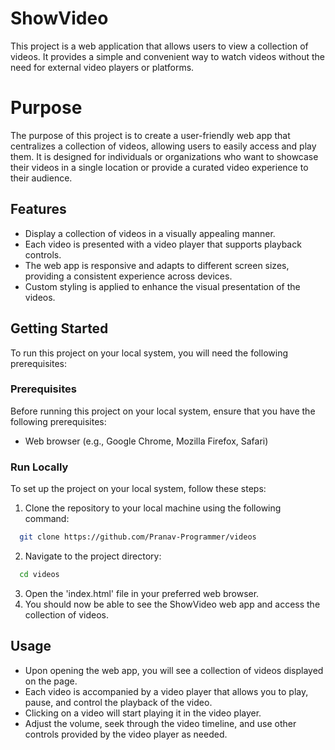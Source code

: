 
# ShowVideo

This project is a web application that allows users to view a collection of videos. It provides a simple and convenient way to watch videos without the need for external video players or platforms.

# Purpose

The purpose of this project is to create a user-friendly web app that centralizes a collection of videos, allowing users to easily access and play them. It is designed for individuals or organizations who want to showcase their videos in a single location or provide a curated video experience to their audience.

## Features

- Display a collection of videos in a visually appealing manner.
- Each video is presented with a video player that supports playback controls.
- The web app is responsive and adapts to different screen sizes, providing a consistent experience across devices.
- Custom styling is applied to enhance the visual presentation of the videos.

## Getting Started

To run this project on your local system, you will need the following prerequisites:

### Prerequisites
Before running this project on your local system, ensure that you have the following prerequisites:

- Web browser (e.g., Google Chrome, Mozilla Firefox, Safari)

### Run Locally
To set up the project on your local system, follow these steps:

1. Clone the repository to your local machine using the following command:

```bash
  git clone https://github.com/Pranav-Programmer/videos
```

2. Navigate to the project directory:

```bash
  cd videos
```

3. Open the 'index.html' file in your preferred web browser.
4. You should now be able to see the ShowVideo web app and access the collection of videos.


## Usage

- Upon opening the web app, you will see a collection of videos displayed on the page.
- Each video is accompanied by a video player that allows you to play, pause, and control the playback of the video.
- Clicking on a video will start playing it in the video player.
- Adjust the volume, seek through the video timeline, and use other controls provided by the video player as needed.
